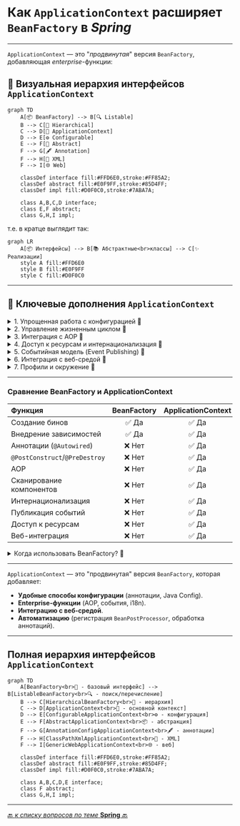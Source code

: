 # Как `ApplicationContext` расширяет `BeanFactory` в _Spring_

---
`ApplicationContext` — это "_продвинутая_" версия `BeanFactory`, добавляющая _enterprise_-функции: 

## 🌈 Визуальная иерархия интерфейсов `ApplicationContext`
```mermaid
graph TD
    A[📦 BeanFactory] --> B[🔍 Listable]
    B --> C[🌳 Hierarchical]
    C --> D[🚀 ApplicationContext]
    D --> E[⚙️ Configurable]
    E --> F[📝 Abstract]
    F --> G[🖋️ Annotation]
    F --> H[📜 XML]
    F --> I[🌐 Web]
    
    classDef interface fill:#FFD6E0,stroke:#FF85A2;
    classDef abstract fill:#E0F9FF,stroke:#85D4FF;
    classDef impl fill:#D0F0C0,stroke:#7ABA7A;
    
    class A,B,C,D interface;
    class E,F abstract;
    class G,H,I impl;
```

т.е. в кратце выглядит так:
```mermaid
graph LR
    A[📦 Интерфейсы] --> B[📚 Абстрактные<br>классы] --> C[✨ Реализации]
    style A fill:#FFD6E0
    style B fill:#E0F9FF
    style C fill:#D0F0C0
```

---
## 🔑 Ключевые дополнения `ApplicationContext`

<details>
        <summary>1. Упрощенная работа с конфигурацией 🔽</summary>

---
* **Автоматическое сканирование компонентов**  
Поддержка аннотаций (`@Component`, `@Service`, `@Repository`) через `@ComponentScan`.


* **Поддержка Java Config**  
Работа с `@Configuration` и `@Bean` **без** XML.


* **Импорт конфигураций**  
Возможность объединять конфиги через `@Import`.

---
</details>



<details>
        <summary>2. Управление жизненным циклом 🔽</summary>

---
* **Автоматическая регистрация `BeanPostProcessor` и `BeanFactoryPostProcessor`**  
В `BeanFactory` их нужно регистрировать вручную.


* **Автоматический вызов `@PostConstruct` и `@PreDestroy`**  
В `BeanFactory` эти аннотации не обрабатываются без дополнительной настройки.

---
</details>



<details>
        <summary>3. Интеграция с AOP 🔽</summary>

---
* **Автоматическое создание AOP-прокси**  
Для `@Transactional`, `@Cacheable` и других аспектов.

---
</details>



<details>
        <summary>4. Доступ к ресурсам и интернационализация 🔽</summary>

---
* Унифицированный API для ресурсов  
Методы `getResource()` для работы с файлами, URL, classpath:

```java
Resource resource = context.getResource("classpath:config.properties");
```


* **Интернационализация (_i18n_)**  
Поддержка MessageSource для локализованных сообщений:

```java
String msg = context.getMessage("greeting", null, Locale.ENGLISH);
```

---
</details>



<details>
        <summary>5. Событийная модель (Event Publishing) 🔽</summary>

---
* **Публикация и обработка событий**  
  Например, уведомления о старте/остановке контекста:

```java
// Публикация события
context.publishEvent(new MyCustomEvent());

// Обработчик
@EventListener
public void handleEvent(MyCustomEvent event) { ... }
```

---
</details>



<details>
        <summary>6. Интеграция с веб-средой 🔽</summary>

---
* **Поддержка веб-приложений**  
  Специальные реализации `WebApplicationContext` для:  

  * Доступа к `ServletContext`

  * Scope `request` и `session`

  * Загрузки ресурсов через `/WEB-INF`

---
</details>



<details>
        <summary>7. Профили и окружение 🔽</summary>

---
* **Управление профилями (`@Profile`)**  
  Активация бинов в зависимости от окружения:

```java
@Profile("prod")
@Service
public class ProdService { ... }
```

* **Доступ к переменным окружения**
  Через `Environment` API:

```java
String dbUrl = context.getEnvironment().getProperty("db.url");
```

---
</details>


---

### Сравнение BeanFactory и ApplicationContext
| Функция                        | BeanFactory | 	ApplicationContext |
|:-------------------------------|:-----------:|:-------------------:|
| Создание бинов                 |    ✅ Да     |        ✅ Да         |
| Внедрение зависимостей         |    	✅ Да    |        	✅ Да        |
| Аннотации (`@Autowired`)       |   	❌ Нет    |        	✅ Да        |
| `@PostConstruct`/`@PreDestroy` |   	❌ Нет    |        	✅ Да        |
| AOP                            |   	❌ Нет    |        	✅ Да        |
| Сканирование компонентов       |   	❌ Нет    |        	✅ Да        |
| Интернационализация            |   	❌ Нет    |        	✅ Да        |
| Публикация событий             |   	❌ Нет    |        	✅ Да        |
| Доступ к ресурсам              |   	❌ Нет    |        	✅ Да        |
| Веб-интеграция                 |   	❌ Нет    |        	✅ Да        |



<details>
        <summary>Когда использовать BeanFactory? 🔽</summary>

---
* **Для ограниченных сред** (микроконтроллеры, минимизация памяти).

* **Когда не нужны дополнительные функции** (AOP, события, i18n).

* **Пример создания**:

```java
DefaultListableBeanFactory factory = new DefaultListableBeanFactory();
XmlBeanDefinitionReader reader = new XmlBeanDefinitionReader(factory);
reader.loadBeanDefinitions(new ClassPathResource("beans.xml"));
MyBean bean = factory.getBean(MyBean.class);
```

---
</details>

---
`ApplicationContext` — это "продвинутая" версия `BeanFactory`, которая добавляет:
* **Удобные способы конфигурации** (аннотации, Java Config).
* **Enterprise-функции** (AOP, события, i18n).
* **Интеграцию с веб-средой**.
* **Автоматизацию** (регистрация `BeanPostProcessor`, обработка аннотаций).

---
## Полная иерархия интерфейсов `ApplicationContext`
```mermaid
graph TD
    A[BeanFactory<br>📜 - базовый интерфейс] --> B[ListableBeanFactory<br>🔍 - поиск/перечисление]
    B --> C[HierarchicalBeanFactory<br>🌳 - иерархия]
    C --> D[ApplicationContext<br>🚀 - основной контекст]
    D --> E[ConfigurableApplicationContext<br>⚙️ - конфигурация]
    E --> F[AbstractApplicationContext<br>📦 - абстракция]
    F --> G[AnnotationConfigApplicationContext<br>🖋️ - аннотации]
    F --> H[ClassPathXmlApplicationContext<br>📄 - XML]
    F --> I[GenericWebApplicationContext<br>🌐 - веб]
    
    classDef interface fill:#FFD6E0,stroke:#FF85A2;
    classDef abstract fill:#E0F9FF,stroke:#85D4FF;
    classDef impl fill:#D0F0C0,stroke:#7ABA7A;
    
    class A,B,C,D,E interface;
    class F abstract;
    class G,H,I impl;
```

---

[🔙 _к списку вопросов по теме_ **Spring** 🔙](/ITM/ITM06_Spring/Spring.md)
